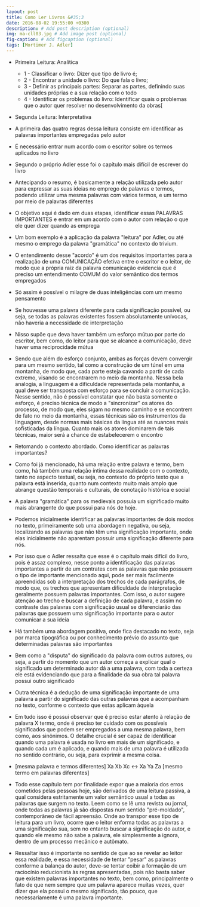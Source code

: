 ```yaml
---
layout: post
title: Como Ler Livros &#35;3 
date: 2016-08-02 19:55:00 +0300
description: # Add post description (optional)
img: ma-cll03.jpg # Add image post (optional)
fig-caption: # Add figcaption (optional)
tags: [Mortimer J. Adler]
---
```


* Primeira Leitura: Analítica
  * 1 - Classificar o livro: Dizer que tipo de livro é;
  * 2 - Encontrar a unidade o livro: Do que fala o livro;
  * 3 - Definir as principais partes: Separar as partes, definindo suas unidades próprias e a sua relação com o todo
  * 4 - Identificar os problemas do livro: Identificar quais o problemas que o autor quer resolver no desenvolvimento da obras[

* Segunda Leitura: Interpretativa

* A primeira das quatro regras dessa leitura consiste em identificar as palavras importantes empregadas pelo autor
* É necessário entrar num acordo com o escritor sobre os termos aplicados no livro
* Segundo o próprio Adler esse foi o capítulo mais difícil de escrever do livro
* Antecipando o resumo, é basicamente a relação utilizada pelo autor para expressar as suas ideias no emprego de palavras e termos, podendo utilizar uma mesma palavras com vários termos, e um termo por meio de palavras diferentes
* O objetivo aqui é dado em duas etapas, identificar essas PALAVRAS IMPORTANTES e entrar em um acordo com o autor com relação o que ele quer dizer quando as emprega
* Um bom exemplo é a aplicação da palavra "leitura" por Adler, ou até mesmo o emprego da palavra "gramática" no contexto do trivium.
* O entendimento desse "acordo" é um dos requisitos importantes para a realização de uma COMUNICAÇÃO efetiva entre o escritor e o leitor, de modo que a própria raiz da palavra comunicação evidencia que é preciso um entendimento COMUM do valor semântico dos termos empregados
* Só assim é possível o milagre de duas inteligências com um mesmo pensamento
* Se houvesse uma palavra diferente para cada significação possível, ou seja, se todas as palavras existentes fossem absolutamente unívocas, não haveria a necessidade de interpretação
* Nisso supõe que deva haver também um esforço mútuo por parte do escritor, bem como, do leitor para que se alcance a comunicação, deve haver uma reciprocidade mútua
* Sendo que além do esforço conjunto, ambas as forças devem convergir para um mesmo sentido, tal como a construção de um túnel em uma montanha, de modo que, cada parte esteja cavando a partir de cada extremo, visando se encontrarem no meio da montanha. Nessa bela analogia, a linguagem é a dificuldade representada pela montanha, a qual deve ser transposta com esforço para se concluir a comunicação. Nesse sentido, não é possível constatar que não basta somente o esforço, é preciso técnica de modo a "sincronizar" os atores do processo, de modo que, eles sigam no mesmo caminho e se encontrem de fato no meio da montanha, essas técnicas são os instrumentos da linguagem, desde normas mais básicas da língua até as nuances mais sofisticadas da língua. Quanto mais os atores dominarem de tais técnicas, maior será a chance de estabelecerem o encontro
* Retomando o contexto abordado. Como identificar as palavras importantes?
* Como foi já mencionado, há uma relação entre palavra e termo, bem como, há também uma relação íntima dessa realidade com o contexto, tanto no aspecto textual,  ou seja, no contexto do próprio texto que a palavra está inserida, quanto num contexto muito mais amplo que abrange questão temporais e culturais, de conotação histórica e social
* A palavra "gramática" para os medievais possuía um significado muito mais abrangente do que possui para nós de hoje.
* Podemos inicialmente identificar as palavras importantes de dois modos no texto, primeiramente sob uma abordagem negativa, ou seja, localizando as palavras que não têm uma significação importante, onde elas inicialmente não aparentam possuir uma significação diferente para nós. 
* Por isso que o Adler ressalta que esse é o capítulo mais difícil do livro, pois é assaz complexo, nesse ponto a identificação das palavras importantes a partir de um contrates com as palavras que não possuem o tipo de importante mencionado aqui, pode ser mais facilmente apreendidas sob a interpretação dos trechos de cada parágrafos, de modo que, os trechos que apresentam dificuldade de interpretação geralmente possuem palavras importantes. Com isso, o autor sugere atenção ao trecho e buscar a definição de cada palavra, e assim no contraste das palavras com significação usual se diferenciarão das palavras que possuem uma significação importante para o autor comunicar a sua ideia
* Há também uma abordagem positiva, onde fica destacado no texto, seja por marca tipográfica ou por conhecimento prévio do assunto que determinadas palavras são importantes
* Bem como a "disputa" do significado da palavra com outros autores, ou seja, a partir do momento que um autor começa a explicar qual o significado um determinado autor dá a uma palavra, com toda a certeza ele está evidenciando que para a finalidade da sua obra tal palavra possui outro significado
* Outra técnica é a dedução de uma significação importante de uma palavra a partir do significado das outras palavras que a acompanham no texto, conforme o contexto que estas aplicam àquela
* Em tudo isso é possui observar que é preciso estar atento à relação de palavra X termo, onde é preciso ter cuidado com os possíveis significados que podem ser empregados a uma mesma palavra, bem como, aos sinônimos. O detalhe crucial é ser capaz de identificar quando uma palavra é usada no livro em mais de um significado, e quando cada um é aplicado, e quando mais de uma palavra é utilizada no sentido contrário, ou seja, para exprimir a mesma coisa.
* [mesma palavra e termos diferentes] Xa Xb Xc   <-> Xa Ya Za [mesmo termo em palavras diferentes]
* Todo esse capítulo tem por finalidade expor que a maioria dos erros cometidos pelas pessoas hoje, são derivados de uma leitura passiva, a qual considera estritamente um valor semântico usual a todas as palavras que surgem no texto. Leem como se lê uma revista ou jornal, onde todas as palavras já são dispostas num sentido "pré-moldado", contemporâneo de fácil apreensão. Onde ao transpor esse tipo de leitura para um livro, ocorre que o leitor enforma todas as palavras a uma significação sua, sem no entanto buscar a significação do autor, e quando ele mesmo não sabe a palavra, ele simplesmente a ignora, dentro de um processo mecânico e autômato.
* Ressaltar isso é importante no sentido de que ao se revelar ao leitor essa realidade, e essa necessidade de tentar "pesar" as palavras conforme a balança do autor, deve-se tentar coibir a formação de um raciocínio reducionista às regras apresentadas, pois não basta saber que existem palavras importantes no texto, bem como, principalmente o fato de que nem sempre que um palavra aparece muitas vezes, quer dizer que ela possui o mesmo significado, tão pouco, que necessariamente é uma palavra importante. 

